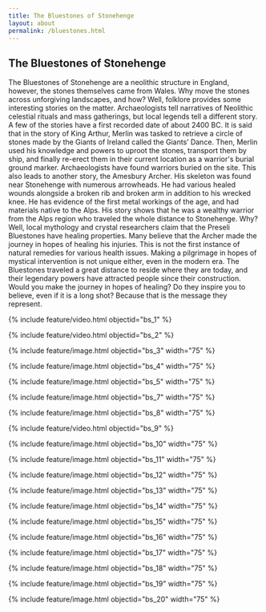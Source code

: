 ```yaml
---
title: The Bluestones of Stonehenge
layout: about
permalink: /bluestones.html
---
```


## The Bluestones of Stonehenge

The Bluestones of Stonehenge are a neolithic structure in England, however, the stones themselves came from Wales. Why move the stones across unforgiving landscapes, and how? Well, folklore provides some interesting stories on the matter. Archaeologists tell narratives of Neolithic celestial rituals and mass gatherings, but local legends tell a different story. A few of the stories have a first recorded date of about 2400 BC. It is said that in the story of King Arthur, Merlin was tasked to retrieve a circle of stones made by the Giants of Ireland called the Giants’ Dance. Then, Merlin used his knowledge and powers to uproot the stones, transport them by ship, and finally re-erect them in their current location as a warrior's burial ground marker. Archaeologists have found warriors buried on the site. This also leads to another story, the Amesbury Archer. His skeleton was found near Stonehenge with numerous arrowheads. He had various healed wounds alongside a broken rib and broken arm in addition to his wrecked knee. He has evidence of the first metal workings of the age, and had materials native to the Alps. His story shows that he was a wealthy warrior from the Alps region who traveled the whole distance to Stonehenge. Why? Well, local mythology and crystal researchers claim that the Preseli Bluestones have healing properties. Many believe that the Archer made the journey in hopes of healing his injuries. This is not the first instance of natural remedies for various health issues. Making a pilgrimage in hopes of mystical intervention is not unique either, even in the modern era. The Bluestones traveled a great distance to reside where they are today, and their legendary powers have attracted people since their construction. Would you make the journey in hopes of healing? Do they inspire you to believe, even if it is a long shot? Because that is the message they represent.

{% include feature/video.html objectid="bs_1" %}

{% include feature/video.html objectid="bs_2" %}

{% include feature/image.html objectid="bs_3" width="75" %}

{% include feature/image.html objectid="bs_4" width="75" %}

{% include feature/image.html objectid="bs_5" width="75" %}

{% include feature/image.html objectid="bs_7" width="75" %}

{% include feature/image.html objectid="bs_8" width="75" %}

{% include feature/video.html objectid="bs_9" %}

{% include feature/image.html objectid="bs_10" width="75" %}

{% include feature/image.html objectid="bs_11" width="75" %}

{% include feature/image.html objectid="bs_12" width="75" %}

{% include feature/image.html objectid="bs_13" width="75" %}

{% include feature/image.html objectid="bs_14" width="75" %}

{% include feature/image.html objectid="bs_15" width="75" %}

{% include feature/image.html objectid="bs_16" width="75" %}

{% include feature/image.html objectid="bs_17" width="75" %}

{% include feature/image.html objectid="bs_18" width="75" %}

{% include feature/image.html objectid="bs_19" width="75" %}

{% include feature/image.html objectid="bs_20" width="75" %}
